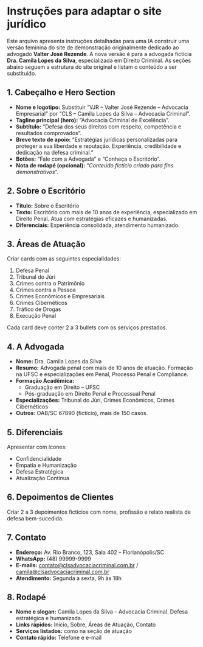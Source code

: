 
# Instruções para adaptar o site jurídico

Este arquivo apresenta instruções detalhadas para uma IA construir uma versão feminina do site de demonstração originalmente dedicado ao advogado **Valter José Rezende**. A nova versão é para a advogada fictícia **Dra. Camila Lopes da Silva**, especializada em Direito Criminal. As seções abaixo seguem a estrutura do site original e listam o conteúdo a ser substituído.

## 1. Cabeçalho e Hero Section

- **Nome e logotipo:** Substituir “VJR – Valter José Rezende – Advocacia Empresarial” por “CLS – Camila Lopes da Silva – Advocacia Criminal”.
- **Tagline principal (hero):** “Advocacia Criminal de Excelência”.
- **Subtítulo:** “Defesa dos seus direitos com respeito, competência e resultados comprovados”.
- **Breve texto de apoio:** “Estratégias jurídicas personalizadas para proteger a sua liberdade e reputação. Experiência, credibilidade e dedicação na defesa criminal.”
- **Botões:** “Fale com a Advogada” e “Conheça o Escritório”.
- **Nota de rodapé (opcional):** “*Conteúdo fictício criado para fins demonstrativos*”.

## 2. Sobre o Escritório

- **Título:** Sobre o Escritório
- **Texto:** Escritório com mais de 10 anos de experiência, especializado em Direito Penal. Atua com estratégias eficazes e humanizadas.
- **Diferenciais:** Experiência consolidada, atendimento humanizado.

## 3. Áreas de Atuação

Criar cards com as seguintes especialidades:

1. Defesa Penal
2. Tribunal do Júri
3. Crimes contra o Patrimônio
4. Crimes contra a Pessoa
5. Crimes Econômicos e Empresariais
6. Crimes Cibernéticos
7. Tráfico de Drogas
8. Execução Penal

Cada card deve conter 2 a 3 bullets com os serviços prestados.

## 4. A Advogada

- **Nome:** Dra. Camila Lopes da Silva
- **Resumo:** Advogada penal com mais de 10 anos de atuação. Formação na UFSC e especializações em Penal, Processo Penal e Compliance.
- **Formação Acadêmica:**
  - Graduação em Direito – UFSC
  - Pós-graduação em Direito Penal e Processual Penal
- **Especializações:** Tribunal do Júri, Crimes Econômicos, Crimes Cibernéticos
- **Outros:** OAB/SC 67890 (fictício), mais de 150 casos.

## 5. Diferenciais

Apresentar com ícones:

- Confidencialidade
- Empatia e Humanização
- Defesa Estratégica
- Atualização Contínua

## 6. Depoimentos de Clientes

Criar 2 a 3 depoimentos fictícios com nome, profissão e relato realista de defesa bem-sucedida.

## 7. Contato

- **Endereço:** Av. Rio Branco, 123, Sala 402 – Florianópolis/SC
- **WhatsApp:** (48) 99999-9999
- **E-mails:** contato@clsadvocaciacriminal.com.br / camila@clsadvocaciacriminal.com.br
- **Atendimento:** Segunda a sexta, 9h às 18h

## 8. Rodapé

- **Nome e slogan:** Camila Lopes da Silva – Advocacia Criminal. Defesa estratégica e humanizada.
- **Links rápidos:** Início, Sobre, Áreas de Atuação, Contato
- **Serviços listados:** como na seção de atuação
- **Contato rápido:** Telefone e e-mail
